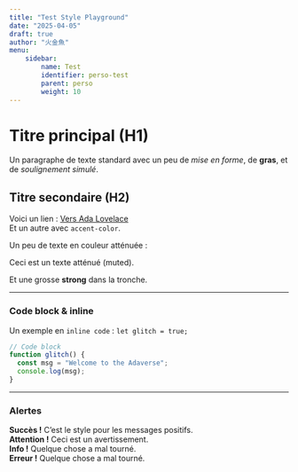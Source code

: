 ```yaml
---
title: "Test Style Playground"
date: "2025-04-05"
draft: true
author: "火金魚"
menu:
    sidebar:
        name: Test
        identifier: perso-test
        parent: perso
        weight: 10
---
```


# Titre principal (H1)

Un paragraphe de texte standard avec un peu de *mise en forme*, de **gras**, et de _soulignement simulé_.

## Titre secondaire (H2)

Voici un lien : [Vers Ada Lovelace](https://en.wikipedia.org/wiki/Ada_Lovelace)  
Et un autre avec `accent-color`.

Un peu de texte en couleur atténuée :

<span class="text-muted">Ceci est un texte atténué (muted).</span>

Et une grosse <strong>strong</strong> dans la tronche.

---

### Code block & inline

Un exemple en `inline code` : `let glitch = true;`

```ts
// Code block
function glitch() {
  const msg = "Welcome to the Adaverse";
  console.log(msg);
}
```

---


### Alertes

<div class="alert alert-success">
  <strong>Succès !</strong> C’est le style pour les messages positifs.
</div>

<div class="alert alert-warning">
  <strong>Attention !</strong> Ceci est un avertissement.
</div>

<div class="alert alert-info">
  <strong>Info !</strong> Quelque chose a mal tourné.
</div>

<div class="alert alert-danger">
  <strong>Erreur !</strong> Quelque chose a mal tourné.
</div>